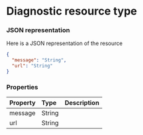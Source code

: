 # Diagnostic resource type



### JSON representation

Here is a JSON representation of the resource

```json
{
  "message": "String",
  "url": "String"
}

```
### Properties
| Property	   | Type	|Description|
|:---------------|:--------|:----------|
|message|String||
|url|String||

<!-- uuid: 809ce4a1-e16a-4ac2-92f3-7c660cc8e95b
2015-10-09 17:14:36 UTC -->